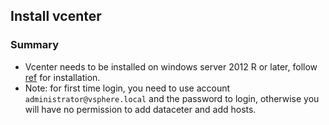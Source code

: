 ## Install vcenter

### Summary
- Vcenter needs to be installed on windows server 2012 R or later, follow [ref](http://wangchunhai.blog.51cto.com/225186/1611518) for installation.
- Note: for first time login, you need to use account `administrator@vsphere.local` and the password to login, otherwise you will have no permission to add dataceter and add hosts.
